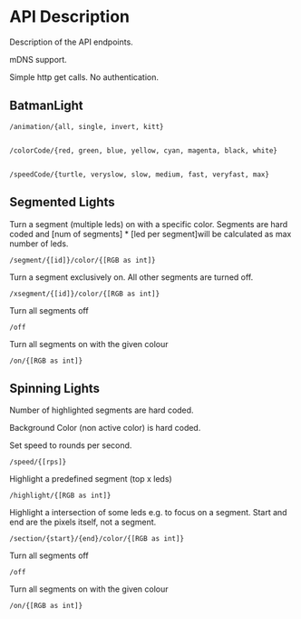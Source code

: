 # API Description

Description of the API endpoints.

mDNS support.

Simple http get calls. No authentication.


## BatmanLight


    /animation/{all, single, invert, kitt}


    /colorCode/{red, green, blue, yellow, cyan, magenta, black, white}


    /speedCode/{turtle, veryslow, slow, medium, fast, veryfast, max}

## Segmented Lights

Turn a segment (multiple leds) on with a specific color. Segments are hard coded and [num of segments] * [led per segment]will be calculated as max number of leds.

    /segment/{[id]}/color/{[RGB as int]}

Turn a segment exclusively on. All other segments are turned off.

    /xsegment/{[id]}/color/{[RGB as int]}

Turn all segments off

    /off

Turn all segments on with the given colour

    /on/{[RGB as int]}


## Spinning Lights

Number of highlighted segments are hard coded. 

Background Color (non active color) is hard coded.

Set speed to rounds per second.

    /speed/{[rps]}

Highlight a predefined segment (top x leds)

    /highlight/{[RGB as int]}

Highlight a intersection of some leds e.g. to focus on a segment. Start and end are the pixels itself, not a segment.

    /section/{start}/{end}/color/{[RGB as int]}

Turn all segments off

    /off

Turn all segments on with the given colour

    /on/{[RGB as int]}

